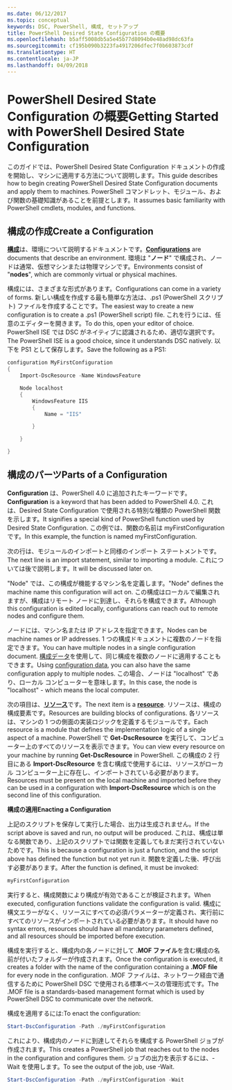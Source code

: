 ```yaml
---
ms.date: 06/12/2017
ms.topic: conceptual
keywords: DSC, PowerShell, 構成, セットアップ
title: PowerShell Desired State Configuration の概要
ms.openlocfilehash: b5aff5008db5a5e45b77d8094b0e48ad98dc63fa
ms.sourcegitcommit: cf195b090b3223fa4917206dfec7f0b603873cdf
ms.translationtype: HT
ms.contentlocale: ja-JP
ms.lasthandoff: 04/09/2018
---
```

# <a name="getting-started-with-powershell-desired-state-configuration"></a><span data-ttu-id="ad431-103">PowerShell Desired State Configuration の概要</span><span class="sxs-lookup"><span data-stu-id="ad431-103">Getting Started with PowerShell Desired State Configuration</span></span> #

<span data-ttu-id="ad431-104">このガイドでは、PowerShell Desired State Configuration ドキュメントの作成を開始し、マシンに適用する方法について説明します。</span><span class="sxs-lookup"><span data-stu-id="ad431-104">This guide describes how to begin creating PowerShell Desired State Configuration documents and apply them to machines.</span></span> <span data-ttu-id="ad431-105">PowerShell コマンドレット、モジュール、および関数の基礎知識があることを前提とします。</span><span class="sxs-lookup"><span data-stu-id="ad431-105">It assumes basic familiarity with PowerShell cmdlets, modules, and functions.</span></span>


## <a name="create-a-configuration"></a><span data-ttu-id="ad431-106">構成の作成</span><span class="sxs-lookup"><span data-stu-id="ad431-106">Create a Configuration</span></span> ##

<span data-ttu-id="ad431-107">[**構成**](https://msdn.microsoft.com/powershell/dsc/configurations)は、環境について説明するドキュメントです。</span><span class="sxs-lookup"><span data-stu-id="ad431-107">[**Configurations**](https://msdn.microsoft.com/powershell/dsc/configurations) are documents that describe an environment.</span></span> <span data-ttu-id="ad431-108">環境は "**ノード**" で構成され、ノードは通常、仮想マシンまたは物理マシンです。</span><span class="sxs-lookup"><span data-stu-id="ad431-108">Environments consist of "**nodes**", which are commonly virtual or physical machines.</span></span>

<span data-ttu-id="ad431-109">構成には、さまざまな形式があります。</span><span class="sxs-lookup"><span data-stu-id="ad431-109">Configurations can come in a variety of forms.</span></span> <span data-ttu-id="ad431-110">新しい構成を作成する最も簡単な方法は、.ps1 (PowerShell スクリプト) ファイルを作成することです。</span><span class="sxs-lookup"><span data-stu-id="ad431-110">The easiest way to create a new configuration is to create a .ps1 (PowerShell script) file.</span></span> <span data-ttu-id="ad431-111">これを行うには、任意のエディターを開きます。</span><span class="sxs-lookup"><span data-stu-id="ad431-111">To do this, open your editor of choice.</span></span> <span data-ttu-id="ad431-112">PowerShell ISE では DSC がネイティブに認識されるため、適切な選択です。</span><span class="sxs-lookup"><span data-stu-id="ad431-112">The PowerShell ISE is a good choice, since it understands DSC natively.</span></span> <span data-ttu-id="ad431-113">以下を PS1 として保存します。</span><span class="sxs-lookup"><span data-stu-id="ad431-113">Save the following as a PS1:</span></span>

```powershell
configuration MyFirstConfiguration
{
    Import-DscResource -Name WindowsFeature

    Node localhost
    {
        WindowsFeature IIS
        {
            Name = "IIS"

        }

    }

}
```
## <a name="parts-of-a-configuration"></a><span data-ttu-id="ad431-114">構成のパーツ</span><span class="sxs-lookup"><span data-stu-id="ad431-114">Parts of a Configuration</span></span> ##
<span data-ttu-id="ad431-115">**Configuration** は、PowerShell 4.0 に追加されたキーワードです。</span><span class="sxs-lookup"><span data-stu-id="ad431-115">**Configuration** is a keyword that has been added to PowerShell 4.0.</span></span> <span data-ttu-id="ad431-116">これは、Desired State Configuration で使用される特別な種類の PowerShell 関数を示します。</span><span class="sxs-lookup"><span data-stu-id="ad431-116">It signifies a special kind of PowerShell function used by Desired State Configuration.</span></span> <span data-ttu-id="ad431-117">この例では、関数の名前は myFirstConfiguration です。</span><span class="sxs-lookup"><span data-stu-id="ad431-117">In this example, the function is named myFirstConfiguration.</span></span>

<span data-ttu-id="ad431-118">次の行は、モジュールのインポートと同様のインポート ステートメントです。</span><span class="sxs-lookup"><span data-stu-id="ad431-118">The next line is an import statement, similar to importing a module.</span></span> <span data-ttu-id="ad431-119">これについては後で説明します。</span><span class="sxs-lookup"><span data-stu-id="ad431-119">It will be discussed later on.</span></span>

<span data-ttu-id="ad431-120">"Node" では、この構成が機能するマシン名を定義します。</span><span class="sxs-lookup"><span data-stu-id="ad431-120">"Node" defines the machine name this configuration will act on.</span></span> <span data-ttu-id="ad431-121">この構成はローカルで編集されますが、構成はリモート ノードに到達し、それらを構成できます。</span><span class="sxs-lookup"><span data-stu-id="ad431-121">Although this configuration is edited locally, configurations can reach out to remote nodes and configure them.</span></span>

<span data-ttu-id="ad431-122">ノードには、マシン名または IP アドレスを指定できます。</span><span class="sxs-lookup"><span data-stu-id="ad431-122">Nodes can be machine names or IP addresses.</span></span> <span data-ttu-id="ad431-123">1 つの構成ドキュメントに複数のノードを指定できます。</span><span class="sxs-lookup"><span data-stu-id="ad431-123">You can have multiple nodes in a single configuration document.</span></span> <span data-ttu-id="ad431-124">[構成データ](https://msdn.microsoft.com/powershell/dsc/configdata)を使用して、同じ構成を複数のノードに適用することもできます。</span><span class="sxs-lookup"><span data-stu-id="ad431-124">Using [configuration data](https://msdn.microsoft.com/powershell/dsc/configdata), you can also have the same configuration apply to multiple nodes.</span></span> <span data-ttu-id="ad431-125">この場合、ノードは "localhost" であり、ローカル コンピューターを意味します。</span><span class="sxs-lookup"><span data-stu-id="ad431-125">In this case, the node is "localhost" - which means the local computer.</span></span>

<span data-ttu-id="ad431-126">次の項目は、[**リソース**](https://msdn.microsoft.com/powershell/dsc/resources)です。</span><span class="sxs-lookup"><span data-stu-id="ad431-126">The next item is a [**resource**](https://msdn.microsoft.com/powershell/dsc/resources).</span></span> <span data-ttu-id="ad431-127">リソースは、構成の構成要素です。</span><span class="sxs-lookup"><span data-stu-id="ad431-127">Resources are building blocks of configurations.</span></span> <span data-ttu-id="ad431-128">各リソースは、マシンの 1 つの側面の実装ロジックを定義するモジュールです。</span><span class="sxs-lookup"><span data-stu-id="ad431-128">Each resource is a module that defines the implementation logic of a single aspect of a machine.</span></span> <span data-ttu-id="ad431-129">PowerShell で **Get-DscResource** を実行して、コンピューター上のすべてのリソースを表示できます。</span><span class="sxs-lookup"><span data-stu-id="ad431-129">You can view every resource on your machine by running **Get-DscResource** in PowerShell.</span></span> <span data-ttu-id="ad431-130">この構成の 2 行目にある **Import-DscResource** を含む構成で使用するには、リソースがローカル コンピューター上に存在し、インポートされている必要があります。</span><span class="sxs-lookup"><span data-stu-id="ad431-130">Resources must be present on the local machine and imported before they can be used in a configuration with **Import-DscResource** which is on the second line of this configuration.</span></span>

<span data-ttu-id="ad431-131">**構成の適用**</span><span class="sxs-lookup"><span data-stu-id="ad431-131">**Enacting a Configuration**</span></span>

<span data-ttu-id="ad431-132">上記のスクリプトを保存して実行した場合、出力は生成されません。</span><span class="sxs-lookup"><span data-stu-id="ad431-132">If the script above is saved and run, no output will be produced.</span></span> <span data-ttu-id="ad431-133">これは、構成は単なる関数であり、上記のスクリプトでは関数を定義してもまだ実行されていないためです。</span><span class="sxs-lookup"><span data-stu-id="ad431-133">This is because a configuration is just a function, and the script above has defined the function but not yet run it.</span></span> <span data-ttu-id="ad431-134">関数を定義した後、呼び出す必要があります。</span><span class="sxs-lookup"><span data-stu-id="ad431-134">After the function is defined, it must be invoked:</span></span>
```powershell
myFirstConfiguration
```

<span data-ttu-id="ad431-135">実行すると、構成関数により構成が有効であることが検証されます。</span><span class="sxs-lookup"><span data-stu-id="ad431-135">When executed, configuration functions validate the configuration is valid.</span></span> <span data-ttu-id="ad431-136">構成に構文エラーがなく、リソースにすべての必須パラメーターが定義され、実行前にすべてのリソースがインポートされている必要があります。</span><span class="sxs-lookup"><span data-stu-id="ad431-136">It should have no syntax errors, resources should have all mandatory parameters defined, and all resources should be imported before execution.</span></span>

<span data-ttu-id="ad431-137">構成を実行すると、構成内の各ノードに対して **.MOF ファイル**を含む構成の名前が付いたフォルダーが作成されます。</span><span class="sxs-lookup"><span data-stu-id="ad431-137">Once the configuration is executed, it creates a folder with the name of the configuration containing a **.MOF file** for every node in the configuration.</span></span> <span data-ttu-id="ad431-138">.MOF ファイルは、ネットワーク経由で通信するために PowerShell DSC で使用される標準ベースの管理形式です。</span><span class="sxs-lookup"><span data-stu-id="ad431-138">The .MOF file is a standards-based management format which is used by PowerShell DSC to communicate over the network.</span></span>

<span data-ttu-id="ad431-139">構成を適用するには:</span><span class="sxs-lookup"><span data-stu-id="ad431-139">To enact the configuration:</span></span>
```powershell
Start-DscConfiguration -Path ./myFirstConfiguration
```
<span data-ttu-id="ad431-140">これにより、構成内のノードに到達してそれらを構成する PowerShell ジョブが作成されます。</span><span class="sxs-lookup"><span data-stu-id="ad431-140">This creates a PowerShell job that reaches out to the nodes in the configuration and configures them.</span></span> <span data-ttu-id="ad431-141">ジョブの出力を表示するには、-Wait を使用します。</span><span class="sxs-lookup"><span data-stu-id="ad431-141">To see the output of the job, use -Wait.</span></span>
```powershell
Start-DscConfiguration -Path ./myFirstConfiguration -Wait
```